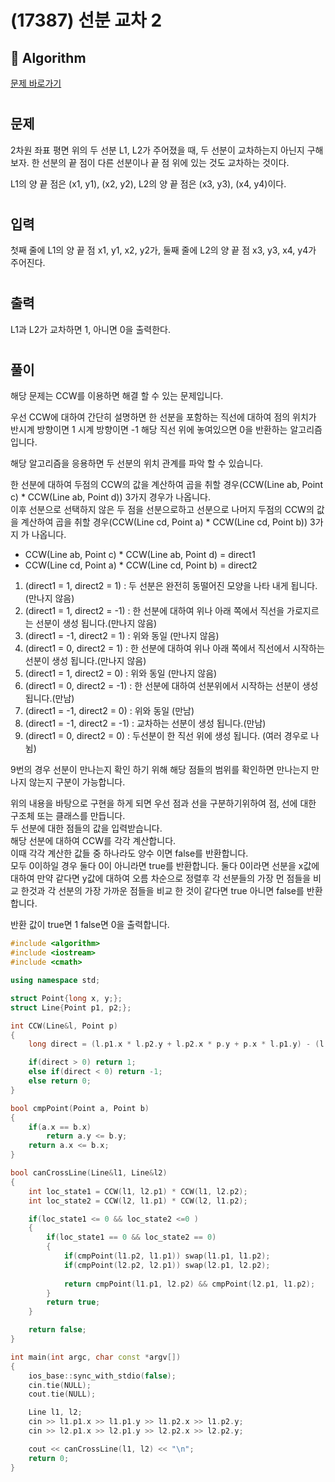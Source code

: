 # (17387) 선분 교차 2
## :100: Algorithm
[문제 바로가기](https://www.acmicpc.net/problem/17387)
#
## 문제
2차원 좌표 평면 위의 두 선분 L1, L2가 주어졌을 때, 두 선분이 교차하는지 아닌지 구해보자. 한 선분의 끝 점이 다른 선분이나 끝 점 위에 있는 것도 교차하는 것이다.

L1의 양 끝 점은 (x1, y1), (x2, y2), L2의 양 끝 점은 (x3, y3), (x4, y4)이다.
#
## 입력
첫째 줄에 L1의 양 끝 점 x1, y1, x2, y2가, 둘째 줄에 L2의 양 끝 점 x3, y3, x4, y4가 주어진다.
#
## 출력
L1과 L2가 교차하면 1, 아니면 0을 출력한다.
#
## 풀이
해당 문제는 CCW를 이용하면 해결 할 수 있는 문제입니다.  

우선 CCW에 대하여 간단히 설명하면 한 선분을 포함하는 직선에 대하여 점의 위치가 반시계 방향이면 1 시계 방향이면 -1 해당 직선 위에 놓여있으면 0을 반환하는 알고리즘입니다.  

해당 알고리즘을 응용하면 두 선분의 위치 관계를 파악 할 수 있습니다.  

한 선분에 대하여 두점의 CCW의 값을 계산하여 곱을 취할 경우(CCW(Line ab, Point c) * CCW(Line ab, Point d)) 3가지 경우가 나옵니다.  
이후 선분으로 선택하지 않은 두 점을 선분으로하고 선분으로 나머지 두점의 CCW의 값을 계산하여 곱을 취할 경우(CCW(Line cd, Point a) * CCW(Line cd, Point b)) 3가지 가 나옵니다.  

- CCW(Line ab, Point c) * CCW(Line ab, Point d) = direct1
- CCW(Line cd, Point a) * CCW(Line cd, Point b) = direct2

1. (direct1 = 1, direct2 = 1) : 두 선분은 완전히 동떨어진 모양을 나타 내게 됩니다.(만나지 않음)
2. (direct1 = 1, direct2 = -1) : 한 선분에 대하여 위나 아래 쪽에서 직선을 가로지르는 선분이 생성 됩니다.(만나지 않음)
3. (direct1 = -1, direct2 = 1) : 위와 동일 (만나지 않음)
4. (direct1 = 0, direct2 = 1) : 한 선분에 대하여 위나 아래 쪽에서 직선에서 시작하는 선분이 생성 됩니다.(만나지 않음)
5. (direct1 = 1, direct2 = 0) : 위와 동일 (만나지 않음)
6. (direct1 = 0, direct2 = -1) : 한 선분에 대하여 선분위에서 시작하는 선분이 생성 됩니다.(만남)
7. (direct1 = -1, direct2 = 0) : 위와 동일 (만남)
8. (direct1 = -1, direct2 = -1) : 교차하는 선분이 생성 됩니다.(만남)
9. (direct1 = 0, direct2 = 0) : 두선분이 한 직선 위에 생성 됩니다. (여러 경우로 나뉨)

9번의 경우 선분이 만나는지 확인 하기 위해 해당 점들의 범위를 확인하면 만나는지 만나지 않는지 구분이 가능합니다.  

위의 내용을 바탕으로 구현을 하게 되면 우선 점과 선을 구분하기위하여 점, 선에 대한 구조체 또는 클래스를 만듭니다.  
두 선분에 대한 점들의 값을 입력받습니다.  
해당 선분에 대하여 CCW를 각각 계산합니다.  
이때 각각 계산한 값들 중 하나라도 양수 이면 false를 반환합니다.  
모두 0이하일 경우 둘다 0이 아니라면 true를 반환합니다.
둘다 0이라면 선분을 x값에 대하여 만약 같다면 y값에 대하여 오름 차순으로 정렬후 각 선분들의 가장 먼 점들을 비교 한것과 각 선분의  가장 가까운 점들을 비교 한 것이 같다면 true 아니면 false를 반환합니다.  

반환 값이 true면 1 false면 0을 출력합니다.

```cpp
#include <algorithm>
#include <iostream>
#include <cmath>

using namespace std;

struct Point{long x, y;};
struct Line{Point p1, p2;};

int CCW(Line&l, Point p)
{
    long direct = (l.p1.x * l.p2.y + l.p2.x * p.y + p.x * l.p1.y) - (l.p2.x * l.p1.y + p.x * l.p2.y + l.p1.x * p.y);

    if(direct > 0) return 1;
    else if(direct < 0) return -1;
    else return 0;
}

bool cmpPoint(Point a, Point b)
{
    if(a.x == b.x)
        return a.y <= b.y;
    return a.x <= b.x;
}

bool canCrossLine(Line&l1, Line&l2)
{
    int loc_state1 = CCW(l1, l2.p1) * CCW(l1, l2.p2);
    int loc_state2 = CCW(l2, l1.p1) * CCW(l2, l1.p2);

    if(loc_state1 <= 0 && loc_state2 <=0 )
    {
        if(loc_state1 == 0 && loc_state2 == 0)
        {
            if(cmpPoint(l1.p2, l1.p1)) swap(l1.p1, l1.p2);
            if(cmpPoint(l2.p2, l2.p1)) swap(l2.p1, l2.p2);
            
            return cmpPoint(l1.p1, l2.p2) && cmpPoint(l2.p1, l1.p2);
        }
        return true;
    }

    return false;
}

int main(int argc, char const *argv[])
{
    ios_base::sync_with_stdio(false);
    cin.tie(NULL);
    cout.tie(NULL);

    Line l1, l2;
    cin >> l1.p1.x >> l1.p1.y >> l1.p2.x >> l1.p2.y;
    cin >> l2.p1.x >> l2.p1.y >> l2.p2.x >> l2.p2.y;

    cout << canCrossLine(l1, l2) << "\n";
    return 0;
}
```
